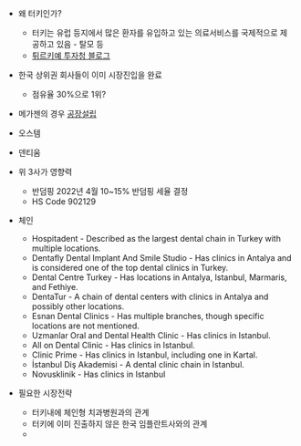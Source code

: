 - 왜 터키인가?
	- 터키는 유럽 등지에서 많은 환자를 유입하고 있는 의료서비스를 국제적으로 제공하고 있음 - 탈모 등
	- [튀르키예 투자청 블로그](https://blog.naver.com/investinturkey/222527025407)
- 한국 상위권 회사들이 이미 시장진입을 완료
	- 점유율 30%으로 1위?
- 메가젠의 경우 [공장설립](https://blog.naver.com/investinturkey/223366769302?trackingCode=rss)
- 오스템
- 덴티움
- 위 3사가 영향력
	- 반덤핑 2022년 4월 10~15% 반덤핑 세율 결정
	- HS Code 902129
- 체인
	- Hospitadent - Described as the largest dental chain in Turkey with multiple locations.
	- Dentafly Dental Implant And Smile Studio - Has clinics in Antalya and is considered one of the top dental clinics in Turkey.
	- Dental Centre Turkey - Has locations in Antalya, Istanbul, Marmaris, and Fethiye.
	- DentaTur - A chain of dental centers with clinics in Antalya and possibly other locations.
	- Esnan Dental Clinics - Has multiple branches, though specific locations are not mentioned.
	- Uzmanlar Oral and Dental Health Clinic - Has clinics in Istanbul.
	- All on Dental Clinic - Has clinics in Istanbul.
	- Clinic Prime - Has clinics in Istanbul, including one in Kartal.
	- İstanbul Diş Akademisi - A dental clinic chain in Istanbul.
	- Novusklinik - Has clinics in Istanbul

- 필요한 시장전략
	- 터키내에 체인형 치과병원과의 관계
	- 터키에 이미 진출하지 않은 한국 임플란트사와의 관계
	- 